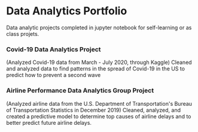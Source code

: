 # Data Analytics Portfolio
Data analytic projects completed in jupyter notebook for self-learning or as class projets.

### Covid-19 Data Analytics Project
(Analyzed Covid-19 data from March - July 2020, through Kaggle)
Cleaned and analyzed data to find patterns in the spread of Covid-19 in the US to predict how to prevent a second wave 

### Airline Performance Data Analytics Group Project
(Analyzed airline data from the U.S. Department of Transportation's Bureau of Transportation Statistics in December 2019)
Cleaned, analyzed, and created a predictive model to determine top causes of airline delays and to better predict future airline delays.



